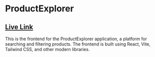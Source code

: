 # ProductExplorer 
## [Live Link](https://productexplorer.netlify.app/)

This is the frontend for the ProductExplorer application, a platform for searching and filtering products. The frontend is built using React, Vite, Tailwind CSS, and other modern libraries.


